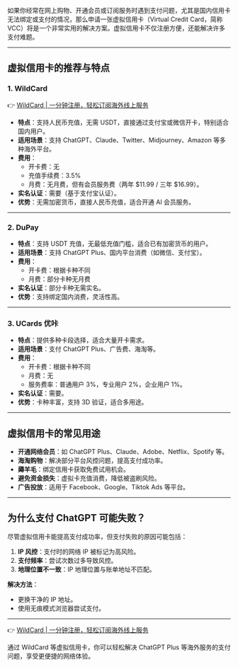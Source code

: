 如果你经常在网上购物、开通会员或订阅服务时遇到支付问题，尤其是国内信用卡无法绑定或支付的情况，那么申请一张虚拟信用卡（Virtual Credit Card，简称 VCC）将是一个非常实用的解决方案。虚拟信用卡不仅注册方便，还能解决许多支付难题。

---

## 虚拟信用卡的推荐与特点

### 1. WildCard
👉 [WildCard | 一分钟注册，轻松订阅海外线上服务](https://bit.ly/bewildcard)

- **特点**：支持人民币充值，无需 USDT，直接通过支付宝或微信开卡，特别适合国内用户。
- **适用场景**：支持 ChatGPT、Claude、Twitter、Midjourney、Amazon 等多种海外平台。
- **费用**：
  - 开卡费：无
  - 充值手续费：3.5%
  - 月费：无月费，但有会员服务费（两年 $11.99 / 三年 $16.99）。
- **实名认证**：需要（基于支付宝认证）。
- **优势**：无需加密货币，直接人民币充值，适合开通 AI 会员服务。

---

### 2. DuPay
- **特点**：支持 USDT 充值，无最低充值门槛，适合已有加密货币的用户。
- **适用场景**：支持 ChatGPT Plus、国内平台消费（如微信、支付宝）。
- **费用**：
  - 开卡费：根据卡种不同
  - 月费：部分卡种无月费
- **实名认证**：部分卡种无需实名。
- **优势**：支持绑定国内消费，灵活性高。

---

### 3. UCards 优咔
- **特点**：提供多种卡段选择，适合大量开卡需求。
- **适用场景**：支付 ChatGPT Plus、广告费、海淘等。
- **费用**：
  - 开卡费：根据卡种不同
  - 月费：无
  - 服务费率：普通用户 3%，专业用户 2%，企业用户 1%。
- **实名认证**：需要。
- **优势**：卡种丰富，支持 3D 验证，适合多用途。

---

## 虚拟信用卡的常见用途

- **开通网络会员**：如 ChatGPT Plus、Claude、Adobe、Netflix、Spotify 等。
- **海淘购物**：解决部分平台风控问题，提高支付成功率。
- **薅羊毛**：绑定信用卡获取免费试用机会。
- **避免资金损失**：虚拟卡充值消费，降低被盗刷风险。
- **广告投放**：适用于 Facebook、Google、Tiktok Ads 等平台。

---

## 为什么支付 ChatGPT 可能失败？

尽管虚拟信用卡能提高支付成功率，但支付失败的原因可能包括：
1. **IP 风控**：支付时的网络 IP 被标记为高风险。
2. **支付频率**：尝试次数过多导致风控。
3. **地理位置不一致**：IP 地理位置与账单地址不匹配。

**解决方法**：
- 更换干净的 IP 地址。
- 使用无痕模式浏览器尝试支付。

---

👉 [WildCard | 一分钟注册，轻松订阅海外线上服务](https://bit.ly/bewildcard)

通过 WildCard 等虚拟信用卡，你可以轻松解决 ChatGPT Plus 等海外服务的支付问题，享受更便捷的网络体验。